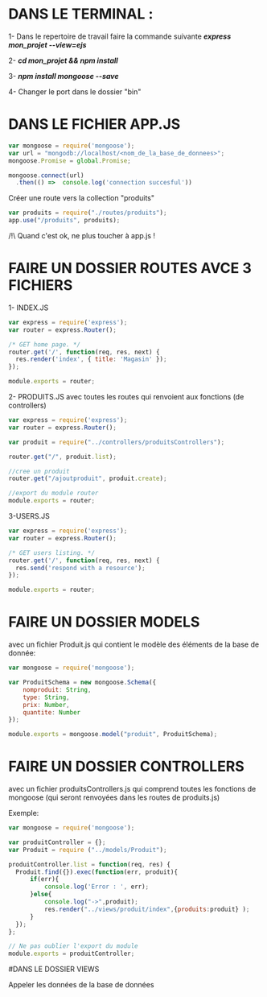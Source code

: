 # DANS LE TERMINAL :
1- Dans le repertoire de travail faire la commande suivante
***express mon_projet --view=ejs***

2- ***cd mon_projet && npm install***

3- ***npm install mongoose --save***

4- Changer le port dans le dossier "bin"


# DANS LE FICHIER APP.JS

```javascript
var mongoose = require('mongoose');
var url = "mongodb://localhost/<nom_de_la_base_de_donnees>";
mongoose.Promise = global.Promise;

mongoose.connect(url)
  .then(() =>  console.log('connection succesful'))
```

Créer une route vers la collection "produits"

```javascript
var produits = require("./routes/produits");
app.use("/produits", produits);
```

/!\ Quand c'est ok, ne plus toucher à app.js !

# FAIRE UN DOSSIER ROUTES AVCE 3 FICHIERS

1- INDEX.JS
```javascript
var express = require('express');
var router = express.Router();

/* GET home page. */
router.get('/', function(req, res, next) {
  res.render('index', { title: 'Magasin' });
});

module.exports = router;
```

2- PRODUITS.JS avec toutes les routes qui renvoient aux fonctions (de controllers)
```javascript
var express = require('express');
var router = express.Router();

var produit = require("../controllers/produitsControllers");

router.get("/", produit.list);

//cree un produit
router.get("/ajoutproduit", produit.create);

//export du module router
module.exports = router;
```

3-USERS.JS
```javascript
var express = require('express');
var router = express.Router();

/* GET users listing. */
router.get('/', function(req, res, next) {
  res.send('respond with a resource');
});

module.exports = router;
```


# FAIRE UN DOSSIER MODELS 

avec un fichier Produit.js qui contient le modèle des éléments de la base de donnée: 
```javascript
var mongoose = require('mongoose');

var ProduitSchema = new mongoose.Schema({
    nomproduit: String,
    type: String,
    prix: Number,
    quantite: Number
});

module.exports = mongoose.model("produit", ProduitSchema);
```

# FAIRE UN DOSSIER CONTROLLERS

avec un fichier produitsControllers.js
qui comprend toutes les fonctions de mongoose (qui seront renvoyées dans les routes de produits.js)

Exemple:
```javascript
var mongoose = require('mongoose');

var produitController = {};
var Produit = require ("../models/Produit"); 

produitController.list = function(req, res) {
  Produit.find({}).exec(function(err, produit){
      if(err){
          console.log('Error : ', err);
      }else{
          console.log("->",produit);
          res.render("../views/produit/index",{produits:produit} );
      } 
  });
};

// Ne pas oublier l'export du module
module.exports = produitController;
```

#DANS LE DOSSIER VIEWS

Appeler les données de la base de données